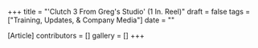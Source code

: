 +++
title = "'Clutch 3 From Greg's Studio' (1 In. Reel)"
draft = false
tags = ["Training, Updates, & Company Media"]
date = ""

[Article]
contributors = []
gallery = []
+++